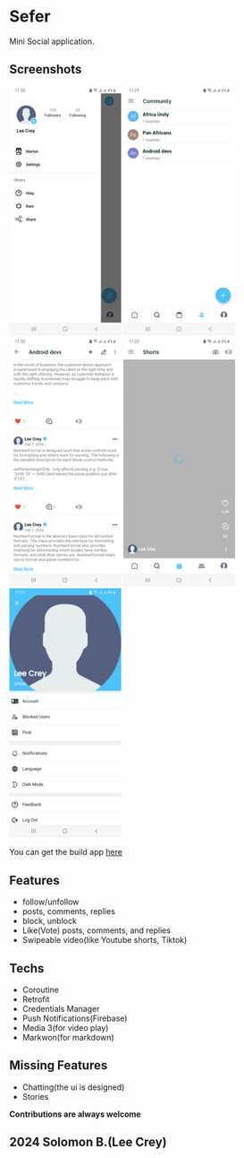 # Sefer

Mini Social application.

## Screenshots

<img src="./images/sidebar.png" width="200px" alt="sidebar" />
<img src="./images/communities.png" width="200px" alt="communites" />

<img src="./images/posts.png" width="200px" alt="posts" />
<img src="./images/shorts.png" width="200px" alt="shorts" />
<img src="./images/settings.png" width="200px"  alt="settings"/>

You can get the build app [here](./images/sefer)

## Features

* follow/unfollow
* posts, comments, replies
* block, unblock
* Like(Vote) posts, comments, and replies
* Swipeable video(like Youtube shorts, Tiktok)


## Techs
* Coroutine
* Retrofit
* Credentials Manager
* Push Notifications(Firebase)
* Media 3(for video play)
* Markwon(for markdown)

## Missing Features
* Chatting(the ui is designed)
* Stories



**Contributions are always welcome**

## 2024 Solomon B.(Lee Crey)
